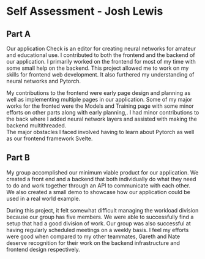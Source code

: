 # Self Assessment - Josh Lewis
## Part A 
Our application Check is an editor for creating neural networks for amateur and educational use.
I contributed to both the frontend and the backend of our application. 
I primarily worked on the frontend for most of my time with some small help on the backend. 
This project allowed me to work on my skills for frontend web development. 
It also furthered my understanding of neural networks and Pytorch.

My contributions to the frontend were early page design and planning as well as implementing multiple pages in our application. 
Some of my major works for the fronted were the Models and Training page with some minor efforts on other parts along with early planning,.
I had minor contributions to the back where I added neural network layers and assisted with making the backend multithreaded.  
The major obstacles I faced involved having to learn about Pytorch as well as our frontend framework Svelte.

## Part B
My group accomplished our minimum viable product for our application. 
We created a front end and a backend that both individually do what they need to do and work together through an API to communicate with each other. 
We also created a small demo to showcase how our application could be used in a real world example.

During this project, it felt somewhat difficult managing the workload division because our group has five members.
We were able to successfully find a setup that had a good division of work.
Our group was also successful at having regularly scheduled meetings on a weekly basis. 
I feel my efforts were good when compared to my other teammates, Gareth and Nate deserve recognition for their work on the backend infrastructure and frontend design respectively.
